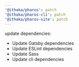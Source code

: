 ```yaml
---
'@ithaka/pharos': patch
'@ithaka/pharos-cli': patch
'@ithaka/pharos-site': patch
---
```


update dependencies:

* Update Gatsby dependencies
* Update ESLint dependencies
* Update Sass
* Update cli dependencies
